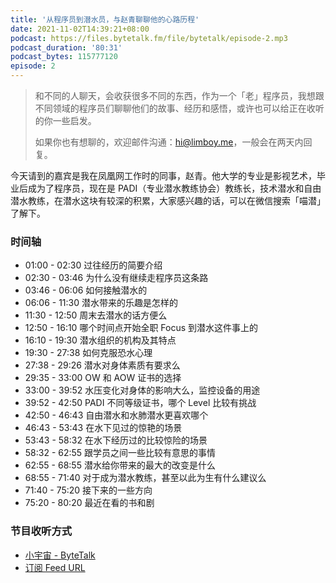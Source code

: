 ```yaml
---
title: '从程序员到潜水员，与赵青聊聊他的心路历程'
date: 2021-11-02T14:39:21+08:00
podcast: https://files.bytetalk.fm/file/bytetalk/episode-2.mp3
podcast_duration: '80:31'
podcast_bytes: 115777120
episode: 2
---
```


> 和不同的人聊天，会收获很多不同的东西，作为一个「老」程序员，我想跟不同领域的程序员们聊聊他们的故事、经历和感悟，或许也可以给正在收听的你一些启发。
>
> 如果你也有想聊的，欢迎邮件沟通：hi@limboy.me，一般会在两天内回复。

今天请到的嘉宾是我在凤凰网工作时的同事，赵青。他大学的专业是影视艺术，毕业后成为了程序员，现在是 PADI（专业潜水教练协会）教练长，技术潜水和自由潜水教练，在潜水这块有较深的积累，大家感兴趣的话，可以在微信搜索「喵潜」了解下。

<!--more-->

### 时间轴

- 01:00 - 02:30 过往经历的简要介绍
- 02:30 - 03:46 为什么没有继续走程序员这条路
- 03:46 - 06:06 如何接触潜水的
- 06:06 - 11:30 潜水带来的乐趣是怎样的
- 11:30 - 12:50 周末去潜水的话方便么
- 12:50 - 16:10 哪个时间点开始全职 Focus 到潜水这件事上的
- 16:10 - 19:30 潜水组织的机构及其特点
- 19:30 - 27:38 如何克服恐水心理
- 27:38 - 29:26 潜水对身体素质有要求么
- 29:35 - 33:00 OW 和 AOW 证书的选择
- 33:00 - 39:52 水压变化对身体的影响大么，监控设备的用途
- 39:52 - 42:50 PADI 不同等级证书，哪个 Level 比较有挑战
- 42:50 - 46:43 自由潜水和水肺潜水更喜欢哪个
- 46:43 - 53:43 在水下见过的惊艳的场景
- 53:43 - 58:32 在水下经历过的比较惊险的场景
- 58:32 - 62:55 跟学员之间一些比较有意思的事情
- 62:55 - 68:55 潜水给你带来的最大的改变是什么
- 68:55 - 71:40 对于成为潜水教练，甚至以此为生有什么建议么
- 71:40 - 75:20 接下来的一些方向
- 75:20 - 80:20 最近在看的书和剧

### 节目收听方式

- [小宇宙 - ByteTalk](https://www.xiaoyuzhoufm.com/podcast/6177bab6b69226ed16a3ed41)
- [订阅 Feed URL](https://bytetalk.fm/index.xml)
